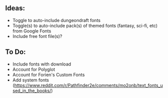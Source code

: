 ## Ideas:

* Toggle to auto-include dungeondraft fonts
* Toggle(s) to auto-include pack(s) of themed fonts (fantasy, sci-fi, etc) from Google Fonts
* Include free font file(s)?

## To Do:
* Include fonts with download
* Account for Polyglot
* Account for Forien's Custom Fonts
* Add system fonts (https://www.reddit.com/r/Pathfinder2e/comments/mo2onb/text_fonts_used_in_the_books/)